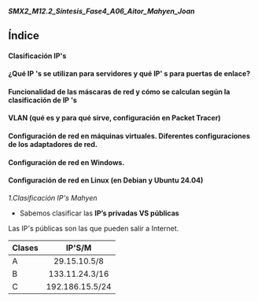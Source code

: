 ##### SMX2_M12.2_Síntesis_Fase4_A06_Aitor_Mahyen_Joan

## Índice

#### Clasificación IP's
#### ¿Qué IP 's se utilizan para servidores y qué IP' s para puertas de enlace?
#### Funcionalidad de las máscaras de red y cómo se calculan según la clasificación de IP 's
#### VLAN (qué es y para qué sirve, configuración en Packet Tracer)
#### Configuración de red en máquinas virtuales. Diferentes configuraciones de los adaptadores de red.
#### Configuración de red en Windows.
#### Configuración de red en Linux (en Debian y Ubuntu 24.04)



*1.Clasificación IP's Mahyen*

- Sabemos clasificar las **IP’s privadas VS públicas** 


Las IP's públicas son las que pueden salir a Internet. 

|Clases |IP'S/M |
|----------|:----------:|
|A |29.15.10.5/8|
|B |133.11.24.3/16|
|C|192.186.15.5/24|


